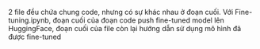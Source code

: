 2 file đều chứa chung code, nhưng có sự khác nhau ở đoạn cuối. Với Fine-tuning.ipynb, đoạn cuối của đoạn code push fine-tuned model lên HuggingFace, đoạn cuối của file còn lại hướng dẫn sử dụng mô hình đã được fine-tuned
